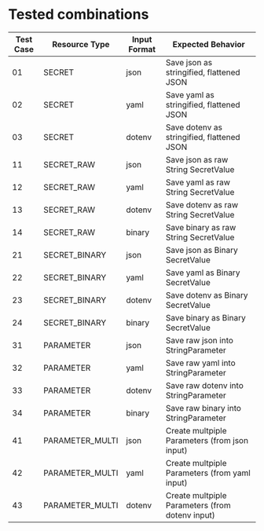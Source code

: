 # Tested combinations

| Test Case | Resource Type   | Input Format | Expected Behavior                               |
| --------- | --------------- | ------------ | ----------------------------------------------- |
| 01        | SECRET          | json         | Save json as stringified, flattened JSON        |
| 02        | SECRET          | yaml         | Save yaml as stringified, flattened JSON        |
| 03        | SECRET          | dotenv       | Save dotenv as stringified, flattened JSON      |
| 11        | SECRET_RAW      | json         | Save json as raw String SecretValue             |
| 12        | SECRET_RAW      | yaml         | Save yaml as raw String SecretValue             |
| 13        | SECRET_RAW      | dotenv       | Save dotenv as raw String SecretValue           |
| 14        | SECRET_RAW      | binary       | Save binary as raw String SecretValue           |
| 21        | SECRET_BINARY   | json         | Save json as Binary SecretValue                 |
| 22        | SECRET_BINARY   | yaml         | Save yaml as Binary SecretValue                 |
| 23        | SECRET_BINARY   | dotenv       | Save dotenv as Binary SecretValue               |
| 24        | SECRET_BINARY   | binary       | Save binary as Binary SecretValue               |
| 31        | PARAMETER       | json         | Save raw json into StringParameter              |
| 32        | PARAMETER       | yaml         | Save raw yaml into StringParameter              |
| 33        | PARAMETER       | dotenv       | Save raw dotenv into StringParameter            |
| 34        | PARAMETER       | binary       | Save raw binary into StringParameter            |
| 41        | PARAMETER_MULTI | json         | Create multpiple Parameters (from json input)   |
| 42        | PARAMETER_MULTI | yaml         | Create multpiple Parameters (from yaml input)   |
| 43        | PARAMETER_MULTI | dotenv       | Create multpiple Parameters (from dotenv input) |
